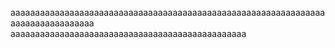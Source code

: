aaaaaaaaaaaaaaaaaaaaaaaaaaaaaaaaaaaaaaaaaaaaaaaaaaaaaaaaaaaaaaaaaaaaaaaaaaaaaaaaa
aaaaaaaaaaaaaaaaaaaaaaaaaaaaaaaaaaaaaaaaaaaaaaaa

